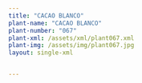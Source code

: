 ```yaml
---
title: "CACAO BLANCO"
plant-name: "CACAO BLANCO"
plant-number: "067"
plant-xml: /assets/xml/plant067.xml
plant-img: /assets/img/plant067.jpg
layout: single-xml


---
```

